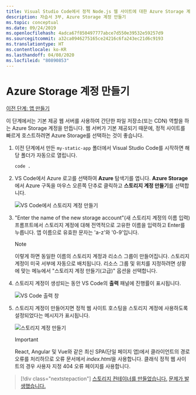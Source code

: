 ```yaml
---
title: Visual Studio Code에서 정적 Node.js 웹 사이트에 대한 Azure Storage 계정 만들기
description: 자습서 3부, Azure Storage 계정 만들기
ms.topic: conceptual
ms.date: 09/24/2019
ms.openlocfilehash: 4adca67f850497777abce7d550e39532e59257d9
ms.sourcegitcommit: a32ca0946275165ce24216c6fa243ec21d6c9193
ms.translationtype: HT
ms.contentlocale: ko-KR
ms.lasthandoff: 04/08/2020
ms.locfileid: "80890853"
---
```

# <a name="create-an-azure-storage-account"></a>Azure Storage 계정 만들기

[이전 단계: 앱 만들기](tutorial-vscode-static-website-node-02.md)

이 단계에서는 기본 제공 웹 서버를 사용하여 간단한 파일 저장소(또는 CDN) 역할을 하는 Azure Storage 계정을 만듭니다. 웹 서버가 기본 제공되기 때문에, 정적 사이트를 빠르게 호스트하려면 Azure Storage를 선택하는 것이 좋습니다.

1. 이전 단계에서 만든 `my-static-app` 폴더에서 Visual Studio Code를 시작하면 해당 폴더가 자동으로 열립니다.

    ```bash
    code .
    ```

1. VS Code에서 Azure 로고를 선택하여 **Azure** 탐색기를 엽니다. **Azure Storage**에서 Azure 구독을 마우스 오른쪽 단추로 클릭하고 **스토리지 계정 만들기**를 선택합니다.

    ![VS Code에서 스토리지 계정 만들기](media/static-website/create-storage-account.png)

1. "Enter the name of the new storage account"(새 스토리지 계정의 이름 입력) 프롬프트에서 스토리지 계정에 대해 전역적으로 고유한 이름을 입력하고 Enter를 누릅니다. 앱 이름으로 유효한 문자는 'a-z'와 '0-9'입니다.

    > [!NOTE]
    > 이렇게 하면 동일한 이름의 스토리지 계정과 리소스 그룹이 만들어집니다. 스토리지 계정이 미국 서부에 자동으로 배치됩니다. 리소스 그룹 및 위치를 지정하려면 상황에 맞는 메뉴에서 "스토리지 계정 만들기(고급)" 옵션을 선택합니다.

1. 스토리지 계정이 생성되는 동안 VS Code의 **출력** 패널에 진행률이 표시됩니다.

    ![VS Code 출력 창 ](media/static-website/output-storage.png)

1. 스토리지 계정이 만들어지면 정적 웹 사이트 호스팅을 스토리지 계정에 사용하도록 설정되었다는 메시지가 표시됩니다.

    ![스토리지 계정 만들기](media/static-website/static-website-enabled-notification.png)

    > [!IMPORTANT]
    > React, Angular 및 Vue와 같은 최신 SPA(단일 페이지 앱)에서 클라이언트의 경로 오류를 처리하므로 오류 문서에서 *index.html*을 사용합니다. 클래식 정적 웹 사이트의 경우 사용자 지정 404 오류 페이지를 사용합니다.

> [!div class="nextstepaction"]
> [스토리지 컨테이너를 만들었습니다.](tutorial-vscode-static-website-node-04.md) [문제가 발생했습니다.](https://www.research.net/r/PWZWZ52?tutorial=node-deployment-staticwebsite&step=create-storage)
